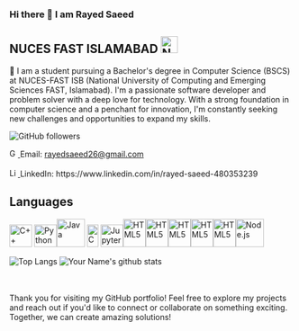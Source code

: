 ### Hi there 👋 I am Rayed Saeed
## NUCES FAST ISLAMABAD <img src="https://upload.wikimedia.org/wikipedia/en/e/e4/National_University_of_Computer_and_Emerging_Sciences_logo.png" alt="Nuces-Fast" width="30" height="30"/>

🌱 I am a student pursuing a Bachelor's degree in Computer Science (BSCS) at NUCES-FAST ISB (National University of Computing and Emerging Sciences FAST, Islamabad). 
I'm a passionate software developer and problem solver with a deep love for technology. With a strong foundation in computer science and a penchant for innovation, I'm constantly seeking new challenges and opportunities to expand my skills.

![GitHub followers](https://img.shields.io/github/followers/Rayed14?style=social)

<a href="mailto:rayedsaeed26@gmail.com">
  <img src="https://upload.wikimedia.org/wikipedia/commons/7/7e/Gmail_icon_%282020%29.svg" alt="Gmail" width="15" height="15">
</a> Email: <a href="mailto:rayedsaeed26@gmail.com">rayedsaeed26@gmail.com</a>  
<br>
<br>
<a href="https://www.linkedin.com/in/rayed-saeed-480353239">
  <img src="https://upload.wikimedia.org/wikipedia/commons/c/ca/LinkedIn_logo_initials.png" alt="LinkedIn" width="15" height="15">
</a> LinkedIn: https://www.linkedin.com/in/rayed-saeed-480353239
<br>

## Languages

<img src="https://upload.wikimedia.org/wikipedia/commons/1/18/ISO_C%2B%2B_Logo.svg" alt="C++" width="40" height="40">  <img src="https://upload.wikimedia.org/wikipedia/commons/c/c3/Python-logo-notext.svg" alt="Python" width="40" height="40"><img src="https://upload.wikimedia.org/wikipedia/en/3/30/Java_programming_language_logo.svg" alt="Java" width="50" height="50"> <img src="https://upload.wikimedia.org/wikipedia/commons/3/35/The_C_Programming_Language_logo.svg" alt="C" width="20" height="40"> <img src="https://upload.wikimedia.org/wikipedia/commons/3/38/Jupyter_logo.svg" alt="Jupyter Notebook" width="40" height="40"><img src="https://upload.wikimedia.org/wikipedia/commons/6/61/HTML5_logo_and_wordmark.svg" alt="HTML5" width="40" height="50"><img src="https://upload.wikimedia.org/wikipedia/commons/6/6a/JavaScript-logo.png" alt="HTML5" width="40" height="50"><img src="https://upload.wikimedia.org/wikipedia/commons/d/d5/CSS3_logo_and_wordmark.svg" alt="HTML5" width="40" height="50"><img src="https://upload.wikimedia.org/wikipedia/commons/9/93/MongoDB_Logo.svg" alt="HTML5" width="40" height="50"><img src="https://upload.wikimedia.org/wikipedia/commons/a/a7/React-icon.svg" alt="HTML5" width="40" height="50"><img src="https://upload.wikimedia.org/wikipedia/commons/d/d9/Node.js_logo.svg" alt="Node.js" width="50" height="50">



![Top Langs](https://github-readme-stats.vercel.app/api/top-langs/?username=Rayed14&layout=compact&theme=radical)
![Your Name's github stats](https://github-readme-stats.vercel.app/api?username=Rayed14&show_icons=true&count_private=true&theme=radical)

<br>
<br>
Thank you for visiting my GitHub portfolio! Feel free to explore my projects and reach out if you'd like to connect or collaborate on something exciting. Together, we can create amazing solutions!
